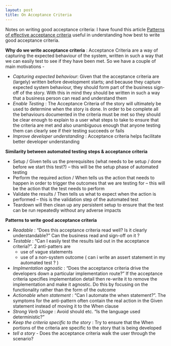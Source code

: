 ```yaml
---
layout: post
title: On Acceptance Criteria
---
```


Notes on writing good acceptance criteria: I have found this article [Patterns of effective acceptance criteria](https://brettsbabble.wordpress.com/2011/03/26/patterns-for-effective-acceptance-criteria/) useful in understanding how best to write good acceptance criteria.

**Why do we write acceptance criteria** :
Acceptance Criteria are a way of capturing the expected behaviour of the system, written in such a way that we can easily test to see if they have been met. So we have a couple of main motivations -
- *Capturing expected behaviour*: Given that the acceptance criteria are (largely) written before development starts; and because they capture expected system behaviour, they should form part of the business sign-off of the story. With this in mind they should be written in such a way that a business person can read and understand them
- *Enable Testing* : The Acceptance Criteria of the story will ultimately be used to determine when the story is done. In order to be complete all the behaviours documented in the criteria must be met so they should be clear enough to explain to a user what steps to take to ensure that the criteria are met and also unambiguous enough that anyone testing them can clearly see if their testing succeeds or fails
- *Improve developer understanding* : Acceptance criteria helps facilitate better developer understanding

**Similarity between automated testing steps & acceptance criteria**
  - Setup / Given tells us the prerequisites (what needs to be setup / done before we start this test?) – this will be the setup phase of automated testing
  - Perform the required action / When tells us the action that needs to happen in order to trigger the outcomes that we are testing for – this will be the action that the test needs to perform
  - Validate the results / Then tells us what to expect when the action is performed – this is the validation step of the automated test
  - Teardown will then clean up any persistent setup to ensure that the test can be run repeatedly without any adverse impacts

**Patterns to write good acceptance criteria**
- *Readable* : “Does this acceptance criteria read well? Is it clearly understandable?” Can the business read and sign-off on it ?
- *Testable* : “Can I easily test the results laid out in the acceptance criteria?”. 2 anti-patters are 
  - use of vague statements
  - use of a non-system outcome ( can i write an assert statement in my automated test ? )
- *Implmentation agnostic* : “Does the acceptance criteria drive the developers down a particular implementation route?” If the acceptance criteria specifies implementation detail then re-write it to remove the implementation and make it agnostic. Do this by focusing on the functionality rather than the form of the outcome
- *Actionable when statement* : “Can I automate the when statement?”. The symptoms for the anti-pattern often contain the real action in the Given statement instead of moving it to the When clause
- *Strong Verb Usage* : Avoid should etc. “Is the language used deterministic?”
- *Keep the criteria specific to the story* : Try to ensure that the When portions of the criteria are specific to the story that is being developed
- *tell a story* - Does the acceptance criteria walk the user through the scenario?
